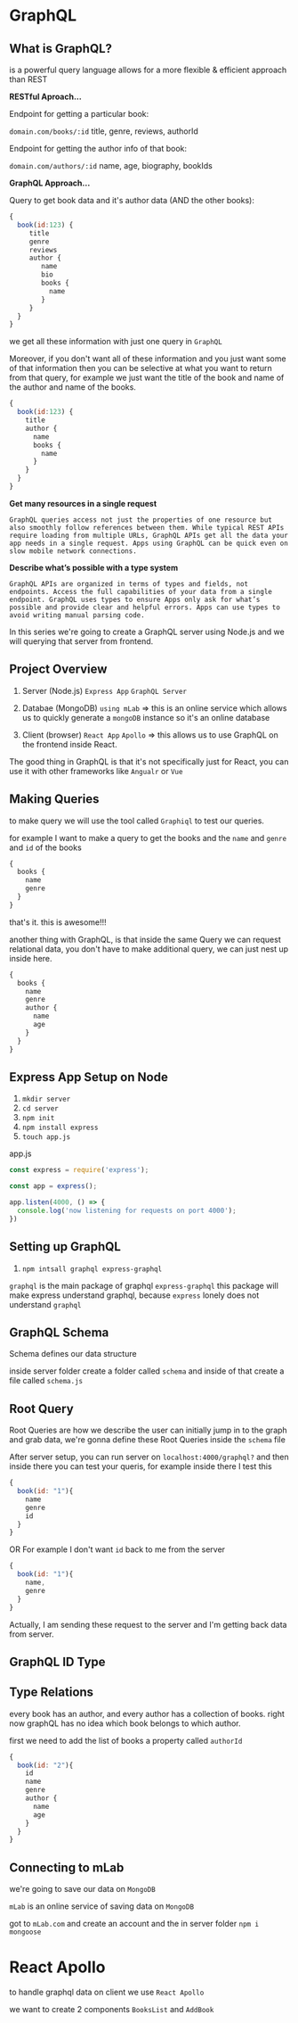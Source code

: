 # GraphQL

## What is GraphQL?

is a powerful query language allows for a more flexible & efficient approach than REST

**RESTful Aproach...**

Endpoint for getting a particular book:

`domain.com/books/:id`
title, genre, reviews, authorId

Endpoint for getting the author info of that book:

`domain.com/authors/:id`
name, age, biography, bookIds

**GraphQL Approach...**

Query to get book data and it's author data (AND the other books):

```js
{
  book(id:123) {
     title
     genre
     reviews
     author {
        name
        bio
        books {
          name
        }
     }
  }
}
```

we get all these information with just one query in `GraphQL`

Moreover, if you don't want all of these information and you just want some of that information then you can be selective at what you want to return from that query, for example we just want the title of the book and name of the author and name of the books.

```js
{
  book(id:123) {
    title
    author {
      name
      books { 
        name
      }
    }
  }
}
```

**Get many resources in a single request**

`GraphQL queries access not just the properties of one resource but also smoothly follow references between them. While typical REST APIs require loading from multiple URLs, GraphQL APIs get all the data your app needs in a single request. Apps using GraphQL can be quick even on slow mobile network connections.`

**Describe what’s possible with a type system**

`GraphQL APIs are organized in terms of types and fields, not endpoints. Access the full capabilities of your data from a single endpoint. GraphQL uses types to ensure Apps only ask for what’s possible and provide clear and helpful errors. Apps can use types to avoid writing manual parsing code.`


In this series we're going to create a GraphQL server using Node.js and we will querying that server from frontend.

## Project Overview

1. Server (Node.js)
  `Express App`
  `GraphQL Server`

2. Databae (MongoDB)
  `using mLab` => this is an online service which allows us to quickly generate a `mongoDB` instance so it's an online database
  
3. Client (browser)
  `React App`
  `Apollo` => this allows us to use GraphQL on the frontend inside React.
  
The good thing in GraphQL is that it's not specifically just for React, you can use it with other frameworks like `Angualr` or `Vue`


## Making Queries

to make query we will use the tool called `Graphiql` to test our queries.

for example I want to make a query to get the books and the `name` and `genre` and `id` of the books

```js
{
  books {
    name
    genre
  }
}
```

that's it. this is awesome!!!

another thing with GraphQL, is that inside the same Query we can request relational data, you don't have to make additional query, we can just nest up inside here.

```js
{
  books {
    name
    genre
    author {
      name
      age
    }
  }
}
```

## Express App Setup on Node

1. `mkdir server`
2. `cd server`
3. `npm init`
4. `npm install express`
5. `touch app.js`

app.js

```js
const express = require('express');

const app = express();

app.listen(4000, () => {
  console.log('now listening for requests on port 4000');
})
```


## Setting up GraphQL

1. `npm intsall graphql express-graphql`

`graphql` is the main package of graphql
`express-graphql` this package will make express understand graphql, because `express` lonely does not understand `graphql`


## GraphQL Schema

Schema defines our data structure

inside server folder create a folder called `schema` and inside of that create a file called `schema.js`


## Root Query

Root Queries are how we describe the user can initially jump in to the graph and grab data, we're gonna define these Root Queries inside the `schema` file


After server setup, you can run server on `localhost:4000/graphql?` and then inside there you can test your queris, for example inside there I test this

```js
{
  book(id: "1"){
    name
    genre
    id
  } 
}
```

OR For example I don't want `id` back to me from the server

```js
{
  book(id: "1"){
    name,
    genre
  }
}
```

Actually, I am sending these request to the server and I'm getting back data from server.


## GraphQL ID Type


## Type Relations

every book has an author, and every author has a collection of books. right now graphQL has no idea which book belongs to which author.

first we need to add the list of books a property called `authorId`

```js
{
  book(id: "2"){
    id
    name
    genre
    author {
      name
      age
    }
  }
}
```

## Connecting to mLab

we're going to save our data on `MongoDB`

`mLab` is an online service of saving data on `MongoDB`

got to `mLab.com` and create an account and the in server folder `npm i mongoose`



# React Apollo

to handle graphql data on client we use `React Apollo`

we want to create 2 components `BooksList` and `AddBook`
